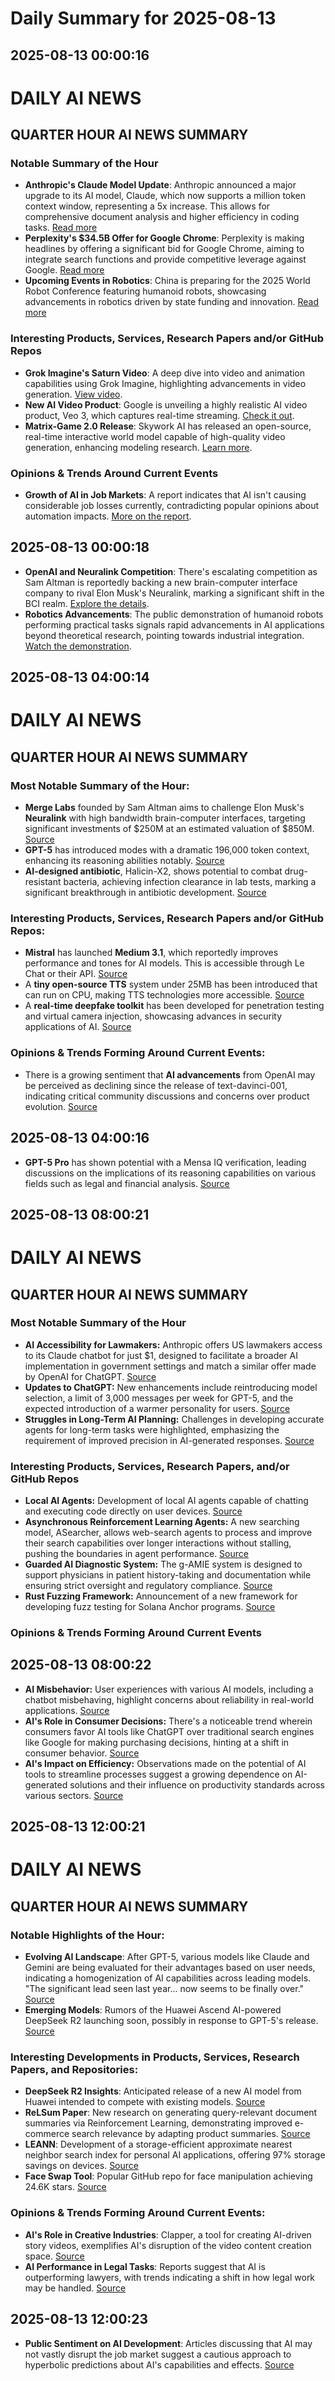 # Daily Summary for 2025-08-13

## 2025-08-13 00:00:16

# DAILY AI NEWS

## QUARTER HOUR AI NEWS SUMMARY

### Notable Summary of the Hour
- **Anthropic's Claude Model Update**: Anthropic announced a major upgrade to its AI model, Claude, which now supports a million token context window, representing a 5x increase. This allows for comprehensive document analysis and higher efficiency in coding tasks. [Read more](https://x.com/i/web/status/1955379305086918872)
- **Perplexity's $34.5B Offer for Google Chrome**: Perplexity is making headlines by offering a significant bid for Google Chrome, aiming to integrate search functions and provide competitive leverage against Google. [Read more](https://x.com/i/web/status/1955408924112277676)
- **Upcoming Events in Robotics**: China is preparing for the 2025 World Robot Conference featuring humanoid robots, showcasing advancements in robotics driven by state funding and innovation. [Read more](https://x.com/i/web/status/1955400598179688529)

### Interesting Products, Services, Research Papers and/or GitHub Repos
- **Grok Imagine's Saturn Video**: A deep dive into video and animation capabilities using Grok Imagine, highlighting advancements in video generation. [View video](https://x.com/i/web/status/1955415851236200479).
- **New AI Video Product**: Google is unveiling a highly realistic AI video product, Veo 3, which captures real-time streaming. [Check it out](https://x.com/i/web/status/1955412686323511686).
- **Matrix-Game 2.0 Release**: Skywork AI has released an open-source, real-time interactive world model capable of high-quality video generation, enhancing modeling research. [Learn more](https://x.com/i/web/status/1955368330367472010).

### Opinions & Trends Around Current Events
- **Growth of AI in Job Markets**: A report indicates that AI isn't causing considerable job losses currently, contradicting popular opinions about automation impacts. [More on the report](https://x.com/i/web/status/1955403118956646662).

## 2025-08-13 00:00:18

- **OpenAI and Neuralink Competition**: There's escalating competition as Sam Altman is reportedly backing a new brain-computer interface company to rival Elon Musk's Neuralink, marking a significant shift in the BCI realm. [Explore the details](https://x.com/i/web/status/1955377742142128130).
- **Robotics Advancements**: The public demonstration of humanoid robots performing practical tasks signals rapid advancements in AI applications beyond theoretical research, pointing towards industrial integration. [Watch the demonstration](https://x.com/i/web/status/1955391851650765156).

## 2025-08-13 04:00:14

# DAILY AI NEWS

## QUARTER HOUR AI NEWS SUMMARY

### Most Notable Summary of the Hour:
- **Merge Labs** founded by Sam Altman aims to challenge Elon Musk's **Neuralink** with high bandwidth brain-computer interfaces, targeting significant investments of $250M at an estimated valuation of $850M. [Source](https://x.com/i/web/status/1955419583369634018)
- **GPT-5** has introduced modes with a dramatic 196,000 token context, enhancing its reasoning abilities notably. [Source](https://x.com/i/web/status/1955444089471590729)
- **AI-designed antibiotic**, Halicin-X2, shows potential to combat drug-resistant bacteria, achieving infection clearance in lab tests, marking a significant breakthrough in antibiotic development. [Source](https://x.com/i/web/status/1955443565762601355)

### Interesting Products, Services, Research Papers and/or GitHub Repos:
- **Mistral** has launched **Medium 3.1**, which reportedly improves performance and tones for AI models. This is accessible through Le Chat or their API. [Source](https://x.com/i/web/status/1955463024661406171)
- A **tiny open-source TTS** system under 25MB has been introduced that can run on CPU, making TTS technologies more accessible. [Source](https://x.com/i/web/status/1955465518078402876)
- A **real-time deepfake toolkit** has been developed for penetration testing and virtual camera injection, showcasing advances in security applications of AI. [Source](https://x.com/i/web/status/1955457902535172532)

### Opinions & Trends Forming Around Current Events:
- There is a growing sentiment that **AI advancements** from OpenAI may be perceived as declining since the release of text-davinci-001, indicating critical community discussions and concerns over product evolution. [Source](https://x.com/i/web/status/1955466187112059320)

## 2025-08-13 04:00:16

- **GPT-5 Pro** has shown potential with a Mensa IQ verification, leading discussions on the implications of its reasoning capabilities on various fields such as legal and financial analysis. [Source](https://x.com/i/web/status/1955459127012209122)

## 2025-08-13 08:00:21

# DAILY AI NEWS

## QUARTER HOUR AI NEWS SUMMARY

### Most Notable Summary of the Hour
- **AI Accessibility for Lawmakers:** Anthropic offers US lawmakers access to its Claude chatbot for just $1, designed to facilitate a broader AI implementation in government settings and match a similar offer made by OpenAI for ChatGPT. [Source](https://x.com/i/web/status/1955528100994818220)
- **Updates to ChatGPT:** New enhancements include reintroducing model selection, a limit of 3,000 messages per week for GPT-5, and the expected introduction of a warmer personality for users. [Source](https://x.com/i/web/status/1955531428046721170)
- **Struggles in Long-Term AI Planning:** Challenges in developing accurate agents for long-term tasks were highlighted, emphasizing the requirement of improved precision in AI-generated responses. [Source](https://x.com/i/web/status/1955529910568751343)

### Interesting Products, Services, Research Papers, and/or GitHub Repos
- **Local AI Agents:** Development of local AI agents capable of chatting and executing code directly on user devices. [Source](https://x.com/i/web/status/1955526418361659612)
- **Asynchronous Reinforcement Learning Agents:** A new searching model, ASearcher, allows web-search agents to process and improve their search capabilities over longer interactions without stalling, pushing the boundaries in agent performance. [Source](https://x.com/i/web/status/1955509300929106405)
- **Guarded AI Diagnostic System:** The g-AMIE system is designed to support physicians in patient history-taking and documentation while ensuring strict oversight and regulatory compliance. [Source](https://x.com/i/web/status/1955496016204923174)
- **Rust Fuzzing Framework:** Announcement of a new framework for developing fuzz testing for Solana Anchor programs. [Source](https://x.com/i/web/status/1955495965302944155)

### Opinions & Trends Forming Around Current Events

## 2025-08-13 08:00:22

- **AI Misbehavior:** User experiences with various AI models, including a chatbot misbehaving, highlight concerns about reliability in real-world applications. [Source](https://x.com/i/web/status/1955517553675211037)
- **AI's Role in Consumer Decisions:** There's a noticeable trend wherein consumers favor AI tools like ChatGPT over traditional search engines like Google for making purchasing decisions, hinting at a shift in consumer behavior. [Source](https://x.com/i/web/status/1955510768352518341)
- **AI's Impact on Efficiency:** Observations made on the potential of AI tools to streamline processes suggest a growing dependence on AI-generated solutions and their influence on productivity standards across various sectors. [Source](https://x.com/i/web/status/1955509252371443931)

## 2025-08-13 12:00:21

# DAILY AI NEWS

## QUARTER HOUR AI NEWS SUMMARY

### Notable Highlights of the Hour:
- **Evolving AI Landscape**: After GPT-5, various models like Claude and Gemini are being evaluated for their advantages based on user needs, indicating a homogenization of AI capabilities across leading models. "The significant lead seen last year... now seems to be finally over." [Source](https://x.com/i/web/status/1955599781104861465)
- **Emerging Models**: Rumors of the Huawei Ascend AI-powered DeepSeek R2 launching soon, possibly in response to GPT-5's release. [Source](https://x.com/i/web/status/1955555552928379211)

### Interesting Developments in Products, Services, Research Papers, and Repositories:
- **DeepSeek R2 Insights**: Anticipated release of a new AI model from Huawei intended to compete with existing models. [Source](https://x.com/i/web/status/1955555552928379211)
- **ReLSum Paper**: New research on generating query-relevant document summaries via Reinforcement Learning, demonstrating improved e-commerce search relevance by adapting product summaries. [Source](https://x.com/i/web/status/1955593677536919552)
- **LEANN**: Development of a storage-efficient approximate nearest neighbor search index for personal AI applications, offering 97% storage savings on devices. [Source](https://x.com/i/web/status/1955555209935024286)
- **Face Swap Tool**: Popular GitHub repo for face manipulation achieving 24.6K stars. [Source](https://x.com/i/web/status/1955583358819299403)

### Opinions & Trends Forming Around Current Events:
- **AI's Role in Creative Industries**: Clapper, a tool for creating AI-driven story videos, exemplifies AI's disruption of the video content creation space. [Source](https://x.com/i/web/status/1955587296566067614)
- **AI Performance in Legal Tasks**: Reports suggest that AI is outperforming lawyers, with trends indicating a shift in how legal work may be handled. [Source](https://x.com/i/web/status/1955577111173054694)

## 2025-08-13 12:00:23

- **Public Sentiment on AI Development**: Articles discussing that AI may not vastly disrupt the job market suggest a cautious approach to hyperbolic predictions about AI's capabilities and effects. [Source](https://x.com/i/web/status/1955556818228273310)

